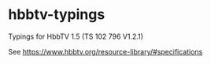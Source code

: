 # hbbtv-typings

Typings for HbbTV 1.5 (TS 102 796 V1.2.1)

See https://www.hbbtv.org/resource-library/#specifications